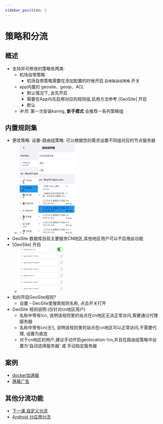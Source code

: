 ```yaml
---
sidebar_position: 2
---
```

# 策略和分流

## 概述
- 支持并可修改的策略有两类:
  - 机场自带策略
    - 机场自带策略需要在添加配置的时候开启 `启用路由组策略` 开关
  - app内置的 geosite、geoip、ACL
    - 默认情况下, 会先开启
    - 需要在App内先启用对应的规则组,启用方法参考 [GeoSite] 开启
    - 默认
  - *补充*: 第一次安装karing, **新手模式** 会推荐一系列策略组


## 内置规则集

- 更改策略: 设置-路由组策略: 可以根据您的需求设置不同组对应的节点服务器
  - ![设置](../quickstart/img/qs-05.jpg)
- GeoSite 数据库目前主要服务CN地区,其他地区用户可以不启用此功能
- [GeoSite] 开启
  - ![设置](../quickstart/img/qs-06.jpg)
- 如何开启GeoSite规则?
  - 设置 - GeoSite里搜索规则名称, 点击开关打开
- GeoSite 规则说明:(仅针对cn地区用户)
  - 名称中带有!cn, 说明该规则里的站点在cn地区无法正常访问,需要通过代理服务器
  - 名称中带有cn(无!), 说明该规则里的站点在cn地区可以正常访问,不需要代理, 设置为直连
  - 对于cn地区的用户,建议手动开启geolocation-!cn,并且在路由组策略中设置为'自动选择服务器' 或 手动指定服务器



## 案例
- [docker加速器](/blog/case/docker)
- [屏蔽广告](/blog/case/banad)

## 其他分流功能
- [下一课 自定义分流](/tutorial/custom-diversion)
- [Android 分应用分流](/tutorial/perapp-proxy)

